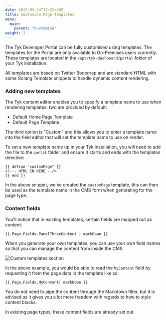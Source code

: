 ```yaml
---
date: 2017-03-24T17:21:39Z
title: Customise Page Templates
menu:
  main:
    parent: "Customise"
weight: 2 
---
```


The Tyk Developer Portal can be fully customised using templates. The templates for the Portal are only available to On-Premises users currently. These templates are located in the `/opt/tyk-dashboard/portal` folder of your Tyk installation.

All templates are based on Twitter Bootstrap and are standard HTML with some Golang Template snippets to handle dynamic content rendering.

### Adding new templates

The Tyk content editor enables you to specify a template name to use when rendering templates. two are provided by default:

*   Default Home Page Template
*   Default Page Template

The third option is "Custom" and this allows you to enter a template name into the field editor that will set the template name to use on render.

To set a new template name up in your Tyk installation, you will need to add the file to the `portal` folder and ensure it starts and ends with the templates directive:

```
{{ define "customPage" }}
<!--- HTML IN HERE --/>
{{ end }}
```

In the above snippet, we've created the `customPage` template, this can then be used as the template name in the CMS form when generating for the page type.

### Content fields

You'll notice that in existing templates, certain fields are mapped out as content:

```
{{.Page.Fields.PanelThreeContent | markDown }}
```

When you generate your own templates, you can use your own field names so that you can manage the content from inside the CMS:

![Custom templates section][1]

In the above example, you would be able to read the `MyContent` field by requesting it from the page data in the template like so:

```
{{.Page.Fields.MyContent| markDown }}
```

You do not need to pipe the content through the Markdown filter, but it is advised as it gives you a lot more freedom with regards to how to style content blocks.

In existing page types, these content fields are already set out.

[1]: /docs/img/dashboard/portal-management/page_settings_2.5.png
